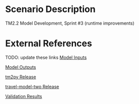 # Scenario Description
TM2.2 Model Development, Sprint #3 (runtime improvements)

# External References
TODO: update these links
[Model Inputs](https://mtcdrive.box.com/s/39lbo0a4ngt7kf9pr7k6rtmr7879i7yc)

[Model Outputs](https://mtcdrive.box.com/s/188rhy0q4rpvr8duk6hpo09fwclqiy10)

[tm2py Release](https://github.com/BayAreaMetro/tm2py/releases/tag/v2.2.1)

[travel-model-two Release](https://github.com/BayAreaMetro/travel-model-two/releases/tag/TM2.2.1)

[Validation Results](https://mtcdrive.box.com/s/b4ejp90ecgtuo5p4c1h8himsmikkakdz)
